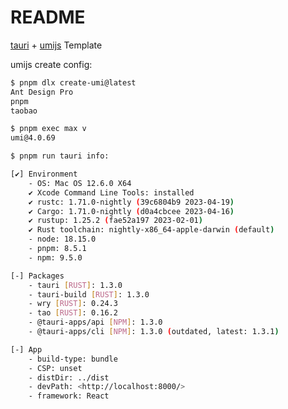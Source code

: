 # README

[tauri](https://tauri.app/v1) + [umijs](https://umijs.org/docs/max/introduce) Template

umijs create config:

```bash
$ pnpm dlx create-umi@latest
Ant Design Pro
pnpm
taobao
```

```bash
$ pnpm exec max v
umi@4.0.69
```

```bash
$ pnpm run tauri info:

[✔] Environment
    - OS: Mac OS 12.6.0 X64
    ✔ Xcode Command Line Tools: installed
    ✔ rustc: 1.71.0-nightly (39c6804b9 2023-04-19)
    ✔ Cargo: 1.71.0-nightly (d0a4cbcee 2023-04-16)
    ✔ rustup: 1.25.2 (fae52a197 2023-02-01)
    ✔ Rust toolchain: nightly-x86_64-apple-darwin (default)
    - node: 18.15.0
    - pnpm: 8.5.1
    - npm: 9.5.0

[-] Packages
    - tauri [RUST]: 1.3.0
    - tauri-build [RUST]: 1.3.0
    - wry [RUST]: 0.24.3
    - tao [RUST]: 0.16.2
    - @tauri-apps/api [NPM]: 1.3.0
    - @tauri-apps/cli [NPM]: 1.3.0 (outdated, latest: 1.3.1)

[-] App
    - build-type: bundle
    - CSP: unset
    - distDir: ../dist
    - devPath: <http://localhost:8000/>
    - framework: React
```

